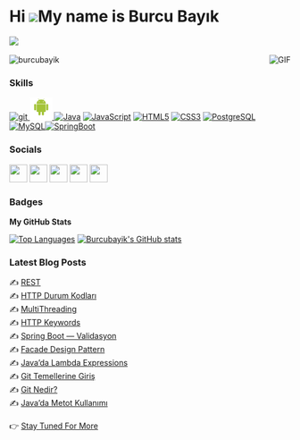 Hi ![](https://user-images.githubusercontent.com/18350557/176309783-0785949b-9127-417c-8b55-ab5a4333674e.gif)My name is Burcu Bayık
===================================================================================================================================



 <a href="https://github.com/DenverCoder1/readme-typing-svg"><img src="https://readme-typing-svg.herokuapp.com?lines=Software+Developer;Always+learning+new+things&width=500&height=50"></a>
 
<img align="right" alt="GIF" height="220px" src="https://media2.giphy.com/media/LMcB8XospGZO8UQq87/giphy.gif?cid=790b7611a92873353aa7405d62986cb96a5d8cebacce5a52&rid=giphy.gif&ct=g" />

<p align="left"> 
	<img src="https://komarev.com/ghpvc/?username=burcubayik&label=Profile%20views&color=0e75b6&style=plastic" alt="burcubayik" /> 
</p>

### Skills

<p align="left"> <a href="https://git-scm.com/" target="_blank" rel="noreferrer"> <img src="https://www.vectorlogo.zone/logos/git-scm/git-scm-icon.svg" alt="git" width="40" height="40"/> </a> <a href="https://developer.android.com" target="_blank" rel="noreferrer"> <img src="https://raw.githubusercontent.com/devicons/devicon/master/icons/android/android-original-wordmark.svg" alt="android" width="40" height="40"/>
<a href="https://www.oracle.com/java/" target="_blank" rel="noreferrer"><img src="https://raw.githubusercontent.com/danielcranney/readme-generator/main/public/icons/skills/java-colored.svg" width="36" height="36" alt="Java" /></a>
<a href="https://developer.mozilla.org/en-US/docs/Web/JavaScript" target="_blank" rel="noreferrer"><img src="https://raw.githubusercontent.com/danielcranney/readme-generator/main/public/icons/skills/javascript-colored.svg" width="36" height="36" alt="JavaScript" /></a>
<a href="https://developer.mozilla.org/en-US/docs/Glossary/HTML5" target="_blank" rel="noreferrer"><img src="https://raw.githubusercontent.com/danielcranney/readme-generator/main/public/icons/skills/html5-colored.svg" width="36" height="36" alt="HTML5" /></a>
<a href="https://www.w3.org/TR/CSS/#css" target="_blank" rel="noreferrer"><img src="https://raw.githubusercontent.com/danielcranney/readme-generator/main/public/icons/skills/css3-colored.svg" width="36" height="36" alt="CSS3" /></a>
<a href="https://www.postgresql.org/" target="_blank" rel="noreferrer"><img src="https://raw.githubusercontent.com/danielcranney/readme-generator/main/public/icons/skills/postgresql-colored.svg" width="36" height="36" alt="PostgreSQL" /></a>
<a href="https://www.mysql.com/" target="_blank" rel="noreferrer"><img src="https://raw.githubusercontent.com/danielcranney/readme-generator/main/public/icons/skills/mysql-colored.svg" width="36" height="36" alt="MySQL" /></a><a href="https://spring.io/projects/spring-boot" target="_blank" rel="noreferrer"><img src="https://miro.medium.com/fit/c/294/294/1*R6jBaoIrvb49knSiTJ7lgA.png" width="36" height="36" alt="SpringBoot" /></a>
</p>



### Socials

<p align="left"> <a href="https://discord.com/users/Burcu#1452" target="_blank" rel="noreferrer"><img src="https://raw.githubusercontent.com/danielcranney/readme-generator/main/public/icons/socials/discord.svg" width="32" height="32" /></a> <a href="https://www.github.com/burcubayik" target="_blank" rel="noreferrer"><img src="https://raw.githubusercontent.com/danielcranney/readme-generator/main/public/icons/socials/github.svg" width="32" height="32" /></a> <a href="http://www.instagram.com/byk.brcu" target="_blank" rel="noreferrer"><img src="https://raw.githubusercontent.com/danielcranney/readme-generator/main/public/icons/socials/instagram.svg" width="32" height="32" /></a> <a href="https://www.linkedin.com/in/burcubayik" target="_blank" rel="noreferrer"><img src="https://raw.githubusercontent.com/danielcranney/readme-generator/main/public/icons/socials/linkedin.svg" width="32" height="32" /></a> <a href="http://www.medium.com/@burcubayik" target="_blank" rel="noreferrer"><img src="https://raw.githubusercontent.com/danielcranney/readme-generator/main/public/icons/socials/medium.svg" width="32" height="32" /></a></p>



### Badges

<b>My GitHub Stats</b>

<a href="https://github.com/burcubayik" align="left"><img src="https://github-readme-stats.vercel.app/api/top-langs/?username=Burcubayik&langs_count=10&title_color=6366f1&text_color=ffffff&icon_color=6366f1&bg_color=1c1917&hide_border=true&locale=en&custom_title=Top%20%Languages" alt="Top Languages" /></a>
<a href="http://www.github.com/burcubayik"><img src="https://github-readme-stats.vercel.app/api?username=Burcubayik&show_icons=true&hide=prs,issues,contribs&count_private=true&title_color=6366f1&text_color=ffffff&icon_color=6366f1&bg_color=1c1917&hide_border=true&show_icons=true" alt="Burcubayik's GitHub stats" /></a> 


<h3 align="left">Latest Blog Posts</h3>
✍️ <a href="https://medium.com/@burcubayik/rest-17cad5878dc5"  style="max-width:100%;">REST</a> <br>
✍️ <a href="https://medium.com/@burcubayik/http-durum-kodlar%C4%B1-e0ac86618291"  style="max-width:100%;">HTTP Durum Kodları</a> <br>
✍️ <a href="https://medium.com/@burcubayik/multithreading-68ae3fd73c6e"  style="max-width:100%;">MultiThreading</a> <br>
✍️ <a href="https://medium.com/@burcubayik/http-keywords-326675965679"  style="max-width:100%;">HTTP Keywords</a> <br>
✍️ <a href="https://medium.com/@burcubayik/spring-boot-validasyon-5b2f9de8740c"  style="max-width:100%;">Spring Boot — Validasyon</a> <br>
✍️ <a href="https://medium.com/@burcubayik/facade-design-pattern-e0b341a15786"  style="max-width:100%;">Facade Design Pattern</a> <br>
✍️ <a href="https://medium.com/@burcubayik/javada-lambda-expressions-17f14a30726d"  style="max-width:100%;">Java’da Lambda Expressions</a> <br> 
✍️ <a href="https://medium.com/@burcubayik/git-temellerine-giri%C5%9F-3984a9589f02"  style="max-width:100%;">Git Temellerine Giriş</a> <br>
✍️ <a href="https://medium.com/@burcubayik/git-nedir-f13af4e1da56"  style="max-width:100%;">Git Nedir?</a> <br>
✍️ <a href="https://medium.com/@burcubayik/javada-metot-kullan%C4%B1m%C4%B1-8e6898410751"  style="max-width:100%;">Java’da Metot Kullanımı</a> <br><br>
👉️ <a href="https://medium.com/@burcubayik"  style="max-width:100%;">Stay Tuned For More</a>






